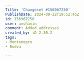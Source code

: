 ```yaml
---
Title: 'Changeset #156967250'
PublishDate: 2024-09-22T19:52:45Z
id: 156967250
user: anshanin
comment: Added addresses
created_by: iD 2.30.2
tags:
- Montenegro
- Budva

---
```

